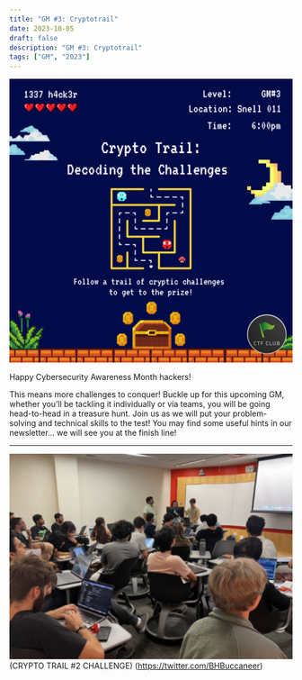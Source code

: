 ```yaml
---
title: "GM #3: Cryptotrail"
date: 2023-10-05
draft: false
description: "GM #3: Cryptotrail"
tags: ["GM", "2023"]
---
```


![featured](featured.png)

Happy Cybersecurity Awareness Month hackers! 

This means more challenges to conquer! Buckle up for this upcoming GM, whether you’ll be tackling it individually or via teams, you will be going head-to-head in a treasure hunt. Join us as we will put your problem-solving and technical skills to the test! You may find some useful hints in our newsletter… we will see you at the finish line!

---

![gm3](gm3.png)
(CRYPTO TRAIL #2 CHALLENGE) (https://twitter.com/BHBuccaneer)
